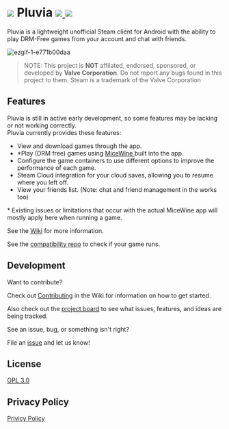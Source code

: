 <h1>
  <img src="https://github.com/user-attachments/assets/dd0419dc-476e-448f-ab9c-2e26928dcf69">
  Pluvia
  <a href="https://discord.gg/3tcEdhMG3e" target="_blank">
      <img src="https://img.shields.io/discord/1334544589419188274.svg?label=&logo=discord&logoColor=ffffff&color=5865F2&labelColor=404EED">
  </a>
  <a href="https://ko-fi.com/pluvia_client" target="_blank">
      <img src="https://img.shields.io/badge/Ko--fi-Support-%23FF5E5B?logo=ko-fi">
  </a>
</h1>

Pluvia is a lightweight unofficial Steam client for Android with the ability to play DRM-Free games from your account and chat with friends.

![ezgif-1-e771b00daa](https://github.com/user-attachments/assets/e57b9f41-0222-4500-8a0d-4dd00f999a48)

> NOTE: This project is **NOT** affilated, endorsed, sponsored, or developed by __Valve Corporation__. Do not report any bugs found in this project to them.
> Steam is a trademark of the Valve Corporation

## Features

Pluvia is still in active early development, so some features may be lacking or not working correctly.</br>
Pluvia currently provides these features:

- View and download games through the app.
- *Play (DRM free) games using [MiceWine ](https://github.com/KreitinnSoftware/MiceWine-Application) built into the app.
- Configure the game containers to use different options to improve the performance of each game.
- Steam Cloud integration for your cloud saves, allowing you to resume where you left off.
- View your friends list. (Note: chat and friend management in the works too)

&ast; Existing issues or limitations that occur with the actual MiceWine app will mostly apply here when running a game.

See the [Wiki](https://github.com/oxters168/Pluvia/wiki) for more information.


See the [compatibility repo](https://github.com/oxters168/PluviaCompat) to check if your game runs.

## Development
Want to contribute?

Check out [Contributing](https://github.com/oxters168/Pluvia/wiki/Contributing) in the Wiki for information on how to get started.

Also check out the [project board](https://github.com/users/oxters168/projects/1) to see what issues, features, and ideas are being tracked.

See an issue, bug, or something isn't right?

File an [issue](https://github.com/oxters168/Pluvia/issues) and let us know!

## License
[GPL 3.0](https://github.com/oxters168/Pluvia/blob/master/LICENSE)

## Privacy Policy
[Privicy Policy](https://github.com/oxters168/Pluvia/blob/master/PrivacyPolicy/README.md)
